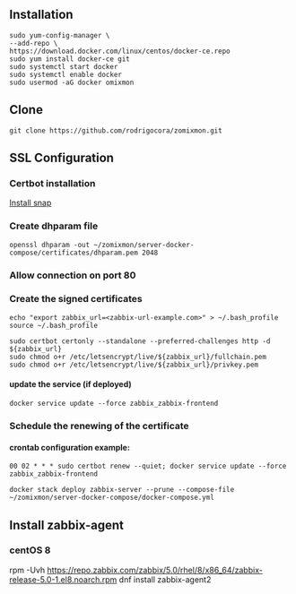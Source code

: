 ## Installation 

```
sudo yum-config-manager \
--add-repo \
https://download.docker.com/linux/centos/docker-ce.repo
sudo yum install docker-ce git
sudo systemctl start docker
sudo systemctl enable docker
sudo usermod -aG docker omixmon
```

## Clone

`git clone https://github.com/rodrigocora/zomixmon.git`

## SSL Configuration

### Certbot installation

[Install snap](https://certbot.eff.org/lets-encrypt/centosrhel8-nginx)



### Create dhparam file

`openssl dhparam -out ~/zomixmon/server-docker-compose/certificates/dhparam.pem 2048`

### Allow connection on port 80


### Create the signed certificates

```
echo "export zabbix_url=<zabbix-url-example.com>" > ~/.bash_profile
source ~/.bash_profile
```

```
sudo certbot certonly --standalone --preferred-challenges http -d ${zabbix_url}
sudo chmod o+r /etc/letsencrypt/live/${zabbix_url}/fullchain.pem
sudo chmod o+r /etc/letsencrypt/live/${zabbix_url}/privkey.pem

``` 
#### update the service (if deployed)

`docker service update --force zabbix_zabbix-frontend`

### Schedule the renewing of the certificate
#### crontab configuration example:

`00 02 * * * sudo certbot renew --quiet; docker service update --force zabbix_zabbix-frontend`

```
docker stack deploy zabbix-server --prune --compose-file ~/zomixmon/server-docker-compose/docker-compose.yml
```

## Install zabbix-agent

### centOS 8

rpm -Uvh https://repo.zabbix.com/zabbix/5.0/rhel/8/x86_64/zabbix-release-5.0-1.el8.noarch.rpm
dnf install zabbix-agent2
